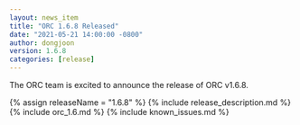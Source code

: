 ```yaml
---
layout: news_item
title: "ORC 1.6.8 Released"
date: "2021-05-21 14:00:00 -0800"
author: dongjoon
version: 1.6.8
categories: [release]
---
```


The ORC team is excited to announce the release of ORC v1.6.8.

{% assign releaseName = "1.6.8" %}
{% include release_description.md %}
{% include orc_1.6.md %}
{% include known_issues.md %}
